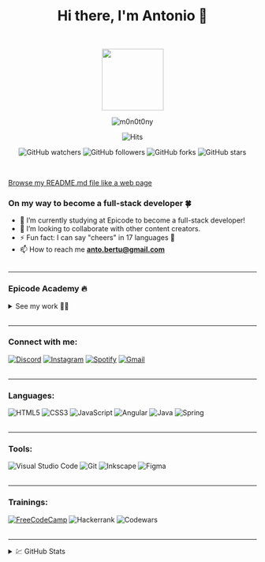 <br>
<h1 align="center">Hi there, I'm Antonio 👋</h1>
<br>
<p align="center">
    <img width="125px" src="https://m0n0t0ny.github.io/m0n0t0ny/img/m0n0t0ny.png">
</p>

<p align="center"> <img src="https://komarev.com/ghpvc/?username=m0n0t0ny&label=Profile%20views&color=0e75b6&style=flat" alt="m0n0t0ny" /> </p>

<p align="center">
  <img alt="Hits" src="https://hits.seeyoufarm.com/api/count/incr/badge.svg?url=https%3A%2F%2Fgithub.com%2Fm0n0t0ny1212%2Fhit-counter">
</p>
<p align="center">
<img alt="GitHub watchers" src="https://img.shields.io/github/watchers/m0n0t0ny/m0n0t0ny">
<img alt="GitHub followers" src="https://img.shields.io/github/followers/m0n0t0ny">
<img alt="GitHub forks" src="https://img.shields.io/github/forks/m0n0t0ny/m0n0t0ny">
<img alt="GitHub stars" src="https://img.shields.io/github/stars/m0n0t0ny">
</p>
<br>

[Browse my README.md file like a web page](https://m0n0t0ny.github.io/m0n0t0ny/)
<br>

### On my way to become a full-stack developer 🍀

- 🌱 I’m currently studying at Epicode to become a full-stack developer!
- 🤝 I’m looking to collaborate with other content creators.
- ⚡ Fun fact: I can say "cheers" in 17 languages 🍻
- 📫 How to reach me **<anto.bertu@gmail.com>**
  <br><br>

---

### Epicode Academy 🔥

<details>
<summary>See my work 👨‍💻</summary><br>

### Pre-course

- [Challenge 1 - HTML Basics](https://m0n0t0ny.github.io/m0n0t0ny/epicode/pre-corso/html-basics/index.html)
- [Challenge 2 - Frontend Basics](https://m0n0t0ny.github.io/m0n0t0ny/epicode/pre-corso/frontend-basics/index.html)
- [Challenge 3 - CSS Basics](https://m0n0t0ny.github.io/m0n0t0ny/epicode/pre-corso/css-basics/index.html)
- [Challenge 4 - Youtube Clone](https://m0n0t0ny.github.io/m0n0t0ny/epicode/pre-corso/youtube-clone/index.html)

### Course

HTML & CSS I

- [U1-W1-D1 - Front End Developer](https://m0n0t0ny.github.io/m0n0t0ny/epicode/corso/U1-W1-D1/index.html)
- [U1-W1-D2 - Form, tabelle e contenitori]
- [U1-W1-D3 - S1/L3 - CSS level 1/2/3]
- [U1-W1-D4 - Formattazione elementi]
- [U1-W1-D5 - Progetto settimanale]<br><br>

Javascript I

- [U1-W2-D1 - Introduzione a Javascript]
- [U1-W2-D2 - Oggetti, Array & Condizionali]
- [U1-W2-D3 - Switch-Case & Loops]
- [U1-W2-D4 - Funzioni]
- [U1-W2-D5 - Progetto settimanale]<br><br>

Javascript II

- [U1-W3-D1 - ES6+, Metodi degli Array (Map, Filter, Reduce)]
- [U1-W3-D2 - DOM Traversing & Manipulation]
- [U1-W3-D3 - DOM Events, Form Validation, BOM]
- [U1-W3-D4 - Coding Live - Calendario]
- [U1-W3-D5 - Progetto settimanale]<br><br>

Build Week 1

</details>

<br>

---

### Connect with me:

[![Discord](https://img.shields.io/badge/Discord-%235865F2.svg?style=for-the-badge&logo=discord&logoColor=white)](https://discordapp.com/users/480049941042036767)
[![Instagram](https://img.shields.io/badge/Instagram-%23E4405F.svg?style=for-the-badge&logo=Instagram&logoColor=white)](https://www.instagram.com/bertucc.io/)
[![Spotify](https://img.shields.io/badge/Spotify-1ED760?style=for-the-badge&logo=spotify&logoColor=white)](https://open.spotify.com/user/1175248186)
[![Gmail](https://img.shields.io/badge/Gmail-D14836?style=for-the-badge&logo=gmail&logoColor=white)](mailto:anto.bertu@gmail.com)
<br><br>

---

### Languages:

![HTML5](https://img.shields.io/badge/html5-%23E34F26.svg?style=for-the-badge&logo=html5&logoColor=white)
![CSS3](https://img.shields.io/badge/css3-%231572B6.svg?style=for-the-badge&logo=css3&logoColor=white)
![JavaScript](https://img.shields.io/badge/javascript-%23323330.svg?style=for-the-badge&logo=javascript&logoColor=%23F7DF1E)
![Angular](https://img.shields.io/badge/angular-%23DD0031.svg?style=for-the-badge&logo=angular&logoColor=white)
![Java](https://img.shields.io/badge/java-%23ED8B00.svg?style=for-the-badge&logo=openjdk&logoColor=white)
![Spring](https://img.shields.io/badge/spring-%236DB33F.svg?style=for-the-badge&logo=spring&logoColor=white)
<br><br>

---

### Tools:

![Visual Studio Code](https://img.shields.io/badge/Visual%20Studio%20Code-0078d7.svg?style=for-the-badge&logo=visual-studio-code&logoColor=white)
![Git](https://img.shields.io/badge/git-%23F05033.svg?style=for-the-badge&logo=git&logoColor=white)
![Inkscape](https://img.shields.io/badge/Inkscape-e0e0e0?style=for-the-badge&logo=inkscape&logoColor=080A13)
![Figma](https://img.shields.io/badge/figma-%23F24E1E.svg?style=for-the-badge&logo=figma&logoColor=white)
<br><br>

---

### Trainings:

[![FreeCodeCamp](https://img.shields.io/badge/Freecodecamp-%23123.svg?&style=for-the-badge&logo=freecodecamp&logoColor=green)](https://www.freecodecamp.org/m0n0t0ny)
![Hackerrank](https://img.shields.io/badge/-Hackerrank-2EC866?style=for-the-badge&logo=HackerRank&logoColor=white)
![Codewars](https://img.shields.io/badge/Codewars-B1361E?style=for-the-badge&logo=codewars&logoColor=grey)
<br><br>

---

<details>

<summary>💹 GitHub Stats</summary>
<br>
<p><img align="center" src="https://github-readme-stats.vercel.app/api?username=m0n0t0ny&show_icons=true&locale=en&bg_color=fff&title_color=7289da&text_color=444&icon_color=7289da" alt="m0n0t0ny" style="width: 500px;" /></p>
<p><img align="center" src="https://github-readme-streak-stats.herokuapp.com?user=m0n0t0ny&hide_border=true&date_format=j%20M%5B%20Y%5D&card_width=500&ri font-size: 1rem;ng=7289DA&currStreakLabel=444444&border=444444&stroke=444444&sideNums=444444&excludeDaysLabel=444444&dates=444444&currStreakNum=444444&sideLabels=444444&background=FFFFFF" alt="m0n0t0ny" /></p>
<p><img align="center" src="https://github-profile-summary-cards.vercel.app/api/cards/profile-details?username=m0n0t0ny" alt="m0n0t0ny" style="width: 500px;" /></p>

<p><img align="center" src="https://github-readme-stats.vercel.app/api/top-langs/?username=m0n0t0ny" alt="m0n0t0ny" style="width: 500px;" /></p>

</details>
